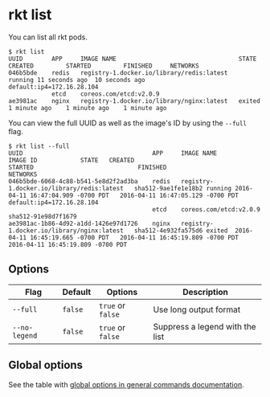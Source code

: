 # rkt list

You can list all rkt pods.

```
$ rkt list
UUID		APP	    IMAGE NAME					                STATE	CREATED		    STARTED		    FINISHED	 NETWORKS
046b5bde	redis	registry-1.docker.io/library/redis:latest	running	11 seconds ago	10 seconds ago			     default:ip4=172.16.28.104
    		etcd	coreos.com/etcd:v2.0.9											
ae3981ac	nginx	registry-1.docker.io/library/nginx:latest	exited	1 minute ago	1 minute ago	1 minute ago	
```

You can view the full UUID as well as the image's ID by using the `--full` flag.

```
$ rkt list --full
UUID		                			APP	    IMAGE NAME					                IMAGE ID		    STATE	CREATED			                    STARTED					            FINISHED				           NETWORKS
046b5bde-6068-4c88-b541-5e8d2f2ad3ba	redis	registry-1.docker.io/library/redis:latest	sha512-9ae1fe1e18b2	running	2016-04-11 16:47:04.909 -0700 PDT	2016-04-11 16:47:05.129 -0700 PDT						               default:ip4=172.16.28.104
					                    etcd	coreos.com/etcd:v2.0.9				        sha512-91e98d7f1679					
ae3981ac-1b86-4d92-a1dd-1426e97d1726	nginx	registry-1.docker.io/library/nginx:latest	sha512-4e932fa575d6	exited	2016-04-11 16:45:19.665 -0700 PDT	2016-04-11 16:45:19.809 -0700 PDT	2016-04-11 16:45:19.809 -0700 PDT
```

## Options

| Flag | Default | Options | Description |
| --- | --- | --- | --- |
| `--full` |  `false` | `true` or `false` | Use long output format |
| `--no-legend` |  `false` | `true` or `false` | Suppress a legend with the list |

## Global options

See the table with [global options in general commands documentation](../commands.md#global-options).
